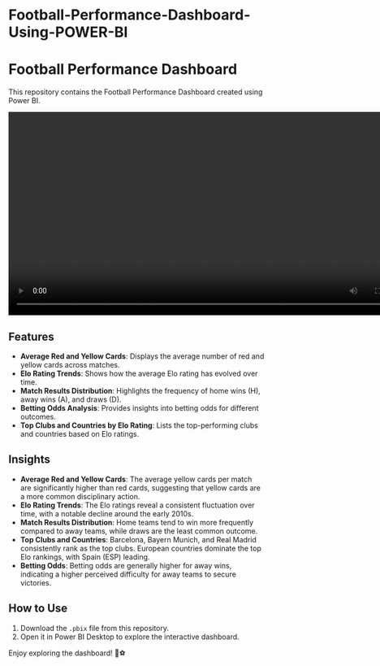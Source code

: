 # Football-Performance-Dashboard-Using-POWER-BI

# Football Performance Dashboard
This repository contains the Football Performance Dashboard created using Power BI.

<video width="800" controls>
  <source src="[(https://youtu.be/52DK-MJDSmM?si=dQTssFGBXyGKHa9y)]" type="video/mp4">
</video>

## Features
- **Average Red and Yellow Cards**: Displays the average number of red and yellow cards across matches.
- **Elo Rating Trends**: Shows how the average Elo rating has evolved over time.
- **Match Results Distribution**: Highlights the frequency of home wins (H), away wins (A), and draws (D).
- **Betting Odds Analysis**: Provides insights into betting odds for different outcomes.
- **Top Clubs and Countries by Elo Rating**: Lists the top-performing clubs and countries based on Elo ratings.

## Insights
- **Average Red and Yellow Cards**: The average yellow cards per match are significantly higher than red cards, suggesting that yellow cards are a more common disciplinary action.
- **Elo Rating Trends**: The Elo ratings reveal a consistent fluctuation over time, with a notable decline around the early 2010s.
- **Match Results Distribution**: Home teams tend to win more frequently compared to away teams, while draws are the least common outcome.
- **Top Clubs and Countries**: Barcelona, Bayern Munich, and Real Madrid consistently rank as the top clubs. European countries dominate the top Elo rankings, with Spain (ESP) leading.
- **Betting Odds**: Betting odds are generally higher for away wins, indicating a higher perceived difficulty for away teams to secure victories.

## How to Use
1. Download the `.pbix` file from this repository.
2. Open it in Power BI Desktop to explore the interactive dashboard.

Enjoy exploring the dashboard! 🚀⚽
